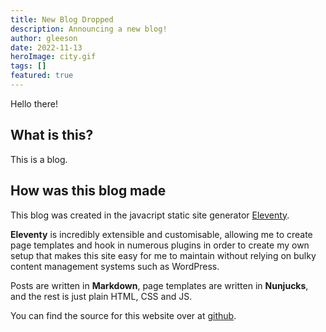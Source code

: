 ```yaml
---
title: New Blog Dropped
description: Announcing a new blog!
author: gleeson
date: 2022-11-13
heroImage: city.gif
tags: []
featured: true
---
```


Hello there!

## <i class="fa-solid fa-triangle-exclamation primary"></i> What is this?

This is a blog.

## How was this blog made

This blog was created in the javacript static site generator [Eleventy](https://www.11ty.dev/).

**Eleventy** is incredibly extensible and customisable, allowing me to create page templates and hook in numerous plugins in order to create my own setup that makes this site easy for me to maintain without relying on bulky content management systems such as WordPress.

Posts are written in **Markdown**, page templates are written in **Nunjucks**, and the rest is just plain HTML, CSS and JS.

You can find the source for this website over at [github](https://github.com/heygleeson/heygleeson.github.io).